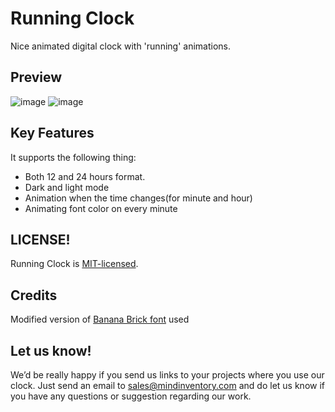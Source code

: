 # Running Clock

Nice animated digital clock with 'running' animations.

## Preview
 ![image](https://github.com/Mindinventory/running-clock/blob/back_color/media/light_mode.png?raw=true "Title")
 ![image](https://github.com/Mindinventory/running-clock/blob/back_color/media/dark_mode.png?raw=true "Title")
 
## Key Features
It supports the following thing:
- Both 12 and 24 hours format.
- Dark and light mode
- Animation when the time changes(for minute and hour)
- Animating font color on every minute

## LICENSE!

Running Clock is [MIT-licensed](/LICENSE).

## Credits

Modified version of [Banana Brick font](https://fontlibrary.org/en/font/banana-brick) used

## Let us know!

We’d be really happy if you send us links to your projects where you use our clock. Just send an email to sales@mindinventory.com and do let us know if you have any questions or suggestion regarding our work.
